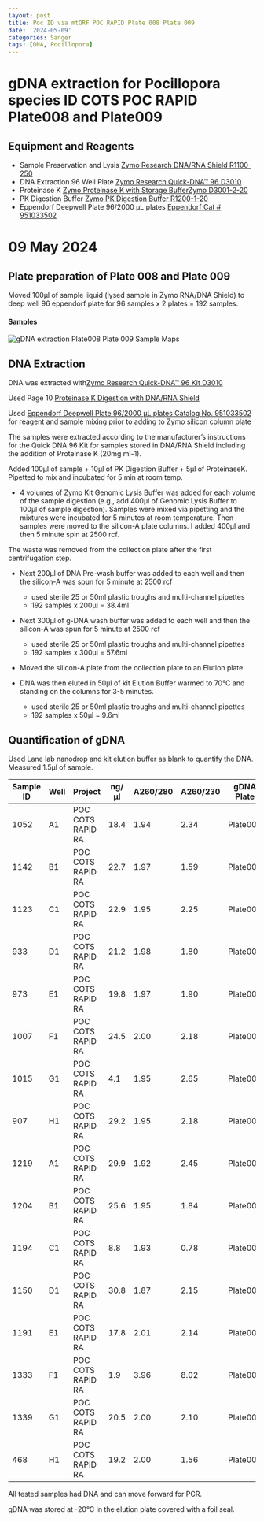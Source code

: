 ```yaml
---
layout: post
title: Poc ID via mtORF POC RAPID Plate 008 Plate 009
date: '2024-05-09'
categories: Sanger
tags: [DNA, Pocillopora]
---
```

# gDNA extraction for Pocillopora species ID COTS POC RAPID Plate008 and Plate009

## Equipment and Reagents

- Sample Preservation and Lysis [Zymo Research DNA/RNA Shield R1100-250](https://github.com/hputnam/Putnam_Lab_Notebook/blob/master/images/Zymo_r1100-250_dna_rna_shield.pdf)
- DNA Extraction 96 Well Plate [Zymo Research Quick-DNA™ 96 D3010](https://github.com/hputnam/Putnam_Lab_Notebook/blob/master/images/_d3010_d3011_d3012_quick-dna_96_kit.pdf) 
- Proteinase K [Zymo Proteinase K with Storage BufferZymo D3001-2-20](https://www.zymoresearch.com/products/proteinase-k-w-storage-buffer-set)
- PK Digestion Buffer [Zymo PK Digestion Buffer R1200-1-20](https://www.zymoresearch.com/products/pk-digestion-buffer)   
- Eppendorf Deepwell Plate 96/2000 µL plates [Eppendorf Cat # 951033502](https://www.eppendorf.com/us-en/eShop-Products/Laboratory-Consumables/Plates/Eppendorf-Deepwell-Plates-p-951033502)


# 09 May 2024
## Plate preparation of Plate 008 and Plate 009
Moved 100µl of sample liquid (lysed sample in Zymo RNA/DNA Shield) to deep well 96 eppendorf plate for 96 samples x 2 plates = 192 samples. 

#### Samples

![gDNA extraction Plate008 Plate 009 Sample Maps](https://github.com/hputnam/Putnam_Lab_Notebook/blob/master/images/20240509_Plate008_Plate009_extractions.jpg?raw=true)


## DNA Extraction  

DNA was extracted with[Zymo Research Quick-DNA™ 96 Kit D3010](https://github.com/hputnam/Putnam_Lab_Notebook/blob/master/images/_d3010_d3011_d3012_quick-dna_96_kit.pdf) 

Used Page 10 [Proteinase K Digestion with DNA/RNA Shield](https://github.com/hputnam/Putnam_Lab_Notebook/blob/master/images/20240411_ZymoQuickDNA96_notes.jpg?raw=true)

Used [Eppendorf Deepwell Plate 96/2000 µL plates Catalog No. 951033502](https://www.eppendorf.com/us-en/eShop-Products/Laboratory-Consumables/Plates/Eppendorf-Deepwell-Plates-p-951033502) for reagent and sample mixing prior to adding to Zymo silicon column plate

The samples were extracted according to the manufacturer’s instructions for the Quick DNA 96 Kit for samples stored in DNA/RNA Shield including the addition of Proteinase K (20mg ml-1). 

Added 100µl of sample + 10µl of PK Digestion Buffer + 5µl of ProteinaseK. Pipetted to mix and incubated for 5 min at room temp. 

- 4 volumes of Zymo Kit Genomic Lysis Buffer was added for each volume of the sample digestion (e.g., add 400µl of Genomic Lysis Buffer to 100µl of sample digestion). Samples were mixed via pipetting and the mixtures were incubated for 5 minutes at room temperature.  Then samples were moved to the silicon-A plate columns. I added 400µl and then 5 minute spin at 2500 rcf.

The waste was removed from the collection plate after the first centrifugation step. 

- Next 200µl of DNA Pre-wash buffer was added to each well and then the silicon-A was spun for 5 minute at 2500 rcf

	- used sterile 25 or 50ml plastic troughs and multi-channel pipettes
	- 192 samples x 200µl = 38.4ml


- Next 300µl of g-DNA wash buffer was added to each well and then the silicon-A was spun for 5 minute at 2500 rcf
 	- used sterile 25 or 50ml plastic troughs and multi-channel pipettes
	- 192 samples x 300µl = 57.6ml

- Moved the silicon-A plate from the collection plate to an Elution plate

- DNA was then eluted in 50µl of kit Elution Buffer warmed to 70°C and standing on the columns for 3-5 minutes. 
 	- used sterile 25 or 50ml plastic troughs and multi-channel pipettes
	- 192 samples x 50µl = 9.6ml


## Quantification of gDNA   
Used Lane lab nanodrop and kit elution buffer as blank to quantify the DNA. Measured 1.5µl of sample. 

Sample ID |  Well |Project |  ng/µl | A260/280 | A260/230| gDNA Plate|
---|---|---| ---|---|---|---|
1052  |A1  |POC COTS RAPID RA | 18.4|1.94|2.34| Plate008
1142  |B1  |POC COTS RAPID RA | 22.7|1.97|1.59| Plate008
1123  |C1  |POC COTS RAPID RA | 22.9|1.95|2.25| Plate008
933   |D1  |POC COTS RAPID RA | 21.2|1.98|1.80| Plate008
973   |E1  |POC COTS RAPID RA | 19.8|1.97|1.90| Plate008
1007  |F1  |POC COTS RAPID RA | 24.5|2.00|2.18| Plate008
1015  |G1  |POC COTS RAPID RA | 4.1 |1.95|2.65| Plate008
907   |H1  |POC COTS RAPID RA | 29.2|1.95|2.18| Plate008
1219  |A1  |POC COTS RAPID RA | 29.9|1.92|2.45| Plate009
1204  |B1  |POC COTS RAPID RA | 25.6|1.95|1.84| Plate009
1194  |C1  |POC COTS RAPID RA | 8.8 |1.93|0.78| Plate009
1150  |D1  |POC COTS RAPID RA | 30.8|1.87|2.15| Plate009
1191  |E1  |POC COTS RAPID RA | 17.8|2.01|2.14| Plate009
1333  |F1  |POC COTS RAPID RA | 1.9 |3.96|8.02| Plate009
1339  |G1  |POC COTS RAPID RA | 20.5|2.00|2.10| Plate009
468   |H1  |POC COTS RAPID RA | 19.2|2.00|1.56| Plate009



All tested samples had DNA and can move forward for PCR.

gDNA was stored at -20°C in the elution plate covered with a foil seal.
